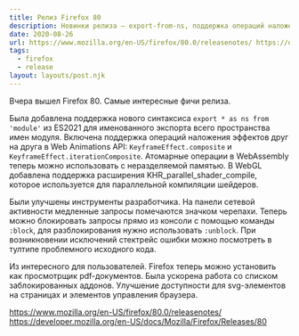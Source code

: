 ```yaml
---
title: Релиз Firefox 80
description: Новинки релиза — export-from-ns, поддержка операций наложения эффектво в Web Animations API, улучшения инструментов разработчика и другое
date: 2020-08-26
url: https://www.mozilla.org/en-US/firefox/80.0/releasenotes/ https://developer.mozilla.org/en-US/docs/Mozilla/Firefox/Releases/80
tags:
  - firefox
  - release
layout: layouts/post.njk
---
```

Вчера вышел Firefox 80. Самые интересные фичи релиза.

Была добавлена поддержка нового синтаксиса `export * as ns from 'module'` из ES2021 для именованного экспорта всего пространства имен модуля. Включена поддержка операций наложения эффектов друг на друга в Web Animations API: `KeyframeEffect.composite` и `KeyframeEffect.iterationComposite`. Атомарные операции в WebAssembly теперь можно использовать с неразделяемой памятью. В WebGL добавлена поддержка расширения KHR_parallel_shader_compile, которое используется для параллельной компиляции шейдеров.

Были улучшены инструменты разработчика. На панели сетевой активности медленные запросы помечаются значком черепахи. Теперь можно блокировать запросы прямо из консоли с помощью команды `:block`, для разблокирования нужно использовать `:unblock`. При возникновении исключений стектрейс ошибки можно посмотреть в тултипе проблемного исходного кода.

Из интересного для пользователей. Firefox теперь можно установить как просмотрщик pdf-документов. Была ускорена работа со списком заблокированных аддонов. Улучшение доступности для svg-элементов на страницах и элементов управления браузера.

https://www.mozilla.org/en-US/firefox/80.0/releasenotes/
https://developer.mozilla.org/en-US/docs/Mozilla/Firefox/Releases/80
